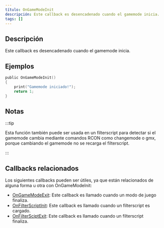 ```yaml
---
título: OnGameModeInit
descripción: Este callback es desencadenado cuando el gamemode inicia.
tags: []
---
```


## Descripción

Este callback es desencadenado cuando el gamemode inicia.

## Ejemplos

```c
public OnGameModeInit()
{
    print("Gamemode iniciado!");
    return 1;
}
```

## Notas

:::tip

Esta función también puede ser usada en un filterscript para detectar si el gamemode cambia mediante comandos RCON como changemode o gmx, porque cambiando el gamemode no se recarga el filterscript.

:::

## Callbacks relacionados

Los siguientes callbacks pueden ser útiles, ya que están relacionados de alguna forma u otra con OnGameModeInit:

- [OnGameModeExit](OnGameModeExit): Este callback es llamado cuando un modo de juego finaliza.
- [OnFilterScriptInit](OnFilterScriptInit): Este callback es llamado cuando un filterscript es cargado.
- [OnFilterSciptExit](OnFilterScriptExit): Este callback es llamado cuando un filterscript finaliza.
